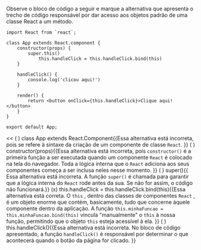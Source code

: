 >>
Observe o bloco de código a seguir e marque a alternativa que apresenta o trecho de código responsável por dar acesso aos objetos padrão de uma classe React a um método.
```
import React from `react`;

class App extends React.component {
    constructor(props) {
        super.this()
            this.handleClick = this.handleClick.bind(this)
    }

    handleClick() {
        console.log('clicou aqui!')
    }

    render() {
        return <button onClick={this.handleClick}>Clique aqui!</button>
    }
}

export default App;
```
<<
( ) class App extends React.Component{{Essa alternativa está incorreta, pois se refere à sintaxe da criação de um componente de classe `React`.
}}
( ) constructor(props){{Essa alternativa está incorreta, pois `constructor()` é a primeira função a ser executada quando um componente `React` é colocado na tela do navegador. Toda a lógica interna que o `React` adiciona aos seus componentes começa a ser inclusa neles nesse momento.
}}
( ) super(){{
Essa alternativa está incorreta. A função `super()` é chamada para garantir que a lógica interna do `React` rode antes da sua. Se não for assim, o código não funcionará.}}
(x) this.handleClick = this.handleClick.bind(this){{Essa alternativa está correta. O `this` , dentro das classes de componentes `React` , é um objeto enorme que contém, basicamente, tudo que concerne àquele componente dentro da aplicação. A função `this.minhaFuncao = this.minhaFuncao.bind(this)` vincula "manualmente" o `this` à nossa função, permitindo que o objeto `this` esteja acessível à ela.
}}
( ) this.handleClick(){{Essa alternativa está incorreta. No bloco de código apresentado, a função `handleClick()` é responsável por determinar o que acontecerá quando o botão da página for clicado.
}}